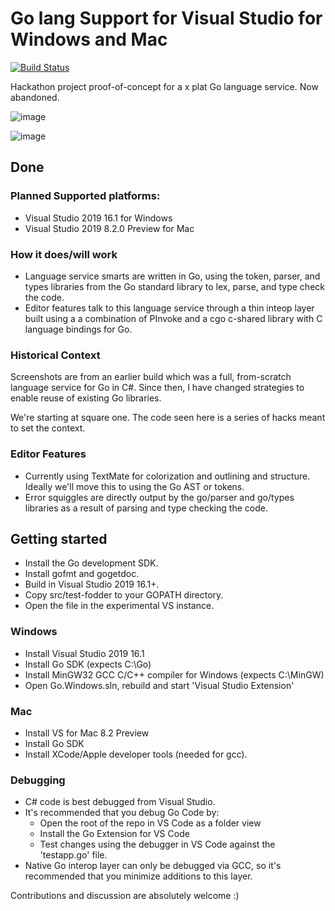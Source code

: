 ﻿# Go lang Support for Visual Studio for Windows and Mac
[![Build Status](https://gunderman.visualstudio.com/vs-go/_apis/build/status/gundermanc.vs-go?branchName=master)](https://gunderman.visualstudio.com/vs-go/_build/latest?definitionId=1&branchName=master)

Hackathon project proof-of-concept for a x plat Go language service. Now abandoned.

![image](https://user-images.githubusercontent.com/5387680/60867836-91a88f00-a1e0-11e9-9dfe-49d95c269a0c.png)

![image](https://user-images.githubusercontent.com/5387680/60389194-5e446280-9a72-11e9-9269-dfcaaf349514.png)

## Done

### Planned Supported platforms:

- Visual Studio 2019 16.1 for Windows
- Visual Studio 2019 8.2.0 Preview for Mac

### How it does/will work
- Language service smarts are written in Go, using the token, parser, and types libraries
  from the Go standard library to lex, parse, and type check the code.
- Editor features talk to this language service through a thin inteop layer built using a
  a combination of PInvoke and a cgo c-shared library with C language bindings for Go.

### Historical Context
Screenshots are from an earlier build which was a full, from-scratch language service for
Go in C#. Since then, I have changed strategies to enable reuse of existing Go libraries.

We're starting at square one. The code seen here is a series of hacks meant to set the context.

### Editor Features
- Currently using TextMate for colorization and outlining and structure. Ideally we'll move
  this to using the Go AST or tokens.
- Error squiggles are directly output by the go/parser and go/types libraries as a result of
  parsing and type checking the code.

## Getting started
- Install the Go development SDK.
- Install gofmt and gogetdoc.
- Build in Visual Studio 2019 16.1+.
- Copy src/test-fodder to your GOPATH directory.
- Open the file in the experimental VS instance.

### Windows
- Install Visual Studio 2019 16.1
- Install Go SDK (expects C:\Go)
- Install MinGW32 GCC C/C++ compiler for Windows (expects C:\MinGW)
- Open Go.Windows.sln, rebuild and start 'Visual Studio Extension'

### Mac
- Install VS for Mac 8.2 Preview
- Install Go SDK
- Install XCode/Apple developer tools (needed for gcc).

### Debugging
- C# code is best debugged from Visual Studio.
- It's recommended that you debug Go Code by:
  - Open the root of the repo in VS Code as a folder view
  - Install the Go Extension for VS Code
  - Test changes using the debugger in VS Code against the 'testapp.go' file.
- Native Go interop layer can only be debugged via GCC, so it's recommended
  that you minimize additions to this layer.



Contributions and discussion are absolutely welcome :)
